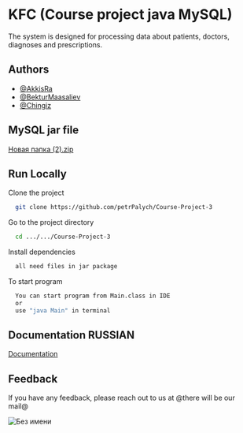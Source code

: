 # KFC (Course project java MySQL)

The system is designed for
processing data about patients, doctors, diagnoses and prescriptions.



## Authors

- [@AkkisRa](https://github.com/AkkisRa)
- [@BekturMaasaliev](https://github.com/BekturMaasaliev)
- [@Chingiz](https://github.com/Operans)


## MySQL jar file

[Новая папка (2).zip](https://github.com/Operans/CourseProjectJavaMySQL/files/10043909/2.zip)

## Run Locally

Clone the project

```bash
  git clone https://github.com/petrPalych/Course-Project-3
```

Go to the project directory

```bash
  cd .../.../Course-Project-3
```

Install dependencies

```bash
  all need files in jar package
```


To start program

```bash
  You can start program from Main.class in IDE
  or 
  use "java Main" in terminal
```


## Documentation RUSSIAN

[Documentation](https://docs.google.com/document/d/1MAWyaJt_K0CYvElYTRMVeEzn_aPxDlun/edit?usp=sharing&ouid=109468561172152088908&rtpof=true&sd=true)


## Feedback

If you have any feedback, please reach out to us at @there will be our mail@

![Без имени](https://user-images.githubusercontent.com/97016997/203571952-5a9ecc70-4a90-4557-9079-7e11eda45229.png)


